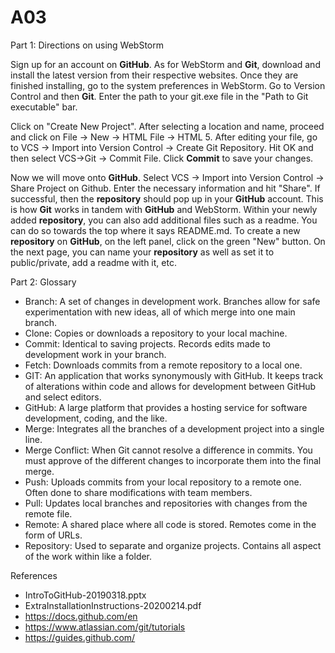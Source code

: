 # A03

Part 1: Directions on using WebStorm

Sign up for an account on **GitHub**. As for WebStorm and **Git**, download and install the latest version from their respective websites. Once they are finished installing, go to the system preferences in WebStorm. Go to Version Control and then **Git**. Enter the path to your git.exe file in the "Path to Git executable" bar.

Click on "Create New Project". After selecting a location and name, proceed and click on File -> New -> HTML File -> HTML 5. After editing your file, go to VCS -> Import into Version Control -> Create Git Repository. Hit OK and then select VCS->Git -> Commit File. Click **Commit** to save your changes.

Now we will move onto **GitHub**. Select VCS -> Import into Version Control -> Share Project on Github. Enter the necessary information and hit "Share". If successful, then the **repository** should pop up in your **GitHub** account. This is how **Git** works in tandem with **GitHub** and WebStorm. Within your newly added **repository**, you can also add additional files such as a readme. You can do so towards the top where it says README.md. To create a new **repository** on **GitHub**, on the left panel, click on the green "New" button. On the next page, you can name your **repository** as well as set it to public/private, add a readme with it, etc.


Part 2: Glossary

- Branch: A set of changes in development work. Branches allow for safe experimentation with new ideas, all of which merge into one main branch.
- Clone: Copies or downloads a repository to your local machine.
- Commit: Identical to saving projects. Records edits made to development work in your branch. 
- Fetch: Downloads commits from a remote repository to a local one. 
- GIT: An application that works synonymously with GitHub. It keeps track of alterations within code and allows for development between GitHub and select editors.
- GitHub: A large platform that provides a hosting service for software development, coding, and the like.
- Merge: Integrates all the branches of a development project into a single line.
- Merge Conflict: When Git cannot resolve a difference in commits. You must approve of the different changes to incorporate them into the final merge.
- Push: Uploads commits from your local repository to a remote one. Often done to share modifications with team members.
- Pull: Updates local branches and repositories with changes from the remote file.
- Remote: A shared place where all code is stored. Remotes come in the form of URLs.
- Repository: Used to separate and organize projects. Contains all aspect of the work within like a folder.


References
- IntroToGitHub-20190318.pptx
- ExtraInstallationInstructions-20200214.pdf
- https://docs.github.com/en
- https://www.atlassian.com/git/tutorials
- https://guides.github.com/
